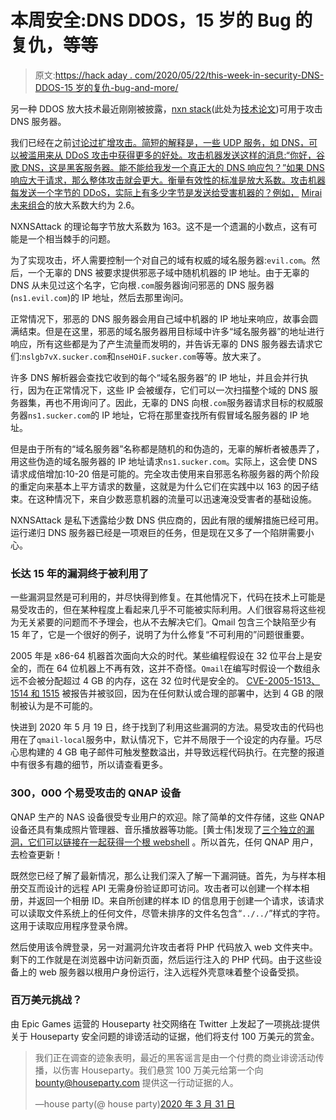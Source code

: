 # 本周安全:DNS DDOS，15 岁的 Bug 的复仇，等等

> 原文:[https://hack aday . com/2020/05/22/this-week-in-security-DNS-DDOS-15 岁的复仇-bug-and-more/](https://hackaday.com/2020/05/22/this-week-in-security-dns-ddos-revenge-of-the-15-year-old-bug-and-more/)

另一种 DDOS 放大技术最近刚刚被披露，[nxn stack](http://www.nxnsattack.com/)(此处为[技术论文](http://www.nxnsattack.com/shafir2020-nxnsattack-paper.pdf))可用于攻击 DNS 服务器。

我们已经在之前[讨论过扩增攻击。简短的解释是，一些 UDP 服务，如 DNS，可以被滥用来从 DDoS 攻击中获得更多的好处。攻击机器发送这样的消息:“你好，谷歌 DNS，这是黑客服务器。能不能给我发一个真正大的 DNS 响应包？”如果 DNS 响应大于请求，那么整体攻击就会更大。衡量有效性的标准是放大系数。攻击机器每发送一个字节的 DDoS，实际上有多少字节是发送给受害机器的？例如，](https://hackaday.com/2019/09/20/this-week-in-security-zeroconf-strikes-again/) [Mirai 未来组合](https://www.cloudflare.com/learning/ddos/glossary/mirai-botnet/)的放大系数大约为 2.6。

NXNSAttack 的理论每字节放大系数为 163。这不是一个遗漏的小数点，这有可能是一个相当棘手的问题。

为了实现攻击，坏人需要控制一个对自己的域有权威的域名服务器:`evil.com`。然后，一个无辜的 DNS 被要求提供邪恶子域中随机机器的 IP 地址。由于无辜的 DNS 从未见过这个名字，它向根`.com`服务器询问邪恶的 DNS 服务器(`ns1.evil.com`)的 IP 地址，然后去那里询问。

正常情况下，邪恶的 DNS 服务器会用自己域中机器的 IP 地址来响应，故事会圆满结束。但是在这里，邪恶的域名服务器用目标域中许多“域名服务器”的地址进行响应，所有这些都是为了产生流量而发明的，并告诉无辜的 DNS 服务器去请求它们:`nslgb7vX.sucker.com`和`nseHOiF.sucker.com`等等。放大来了。

许多 DNS 解析器会查找它收到的每个“域名服务器”的 IP 地址，并且会并行执行，因为在正常情况下，这些 IP 会被缓存，它们可以一次扫描整个域的 DNS 服务器集，再也不用询问了。因此，无辜的 DNS 向根`.com`服务器请求目标的权威服务器`ns1.sucker.com`的 IP 地址，它将在那里查找所有假冒域名服务器的 IP 地址。

但是由于所有的“域名服务器”名称都是随机的和伪造的，无辜的解析者被愚弄了，用这些伪造的域名服务器的 IP 地址请求`ns1.sucker.com`。实际上，这会使 DNS 请求成倍增加:10-20 倍是可能的。完全攻击使用来自邪恶名称服务器的两个阶段的重定向来基本上平方请求的数量，这就是为什么它们在实践中以 163 的因子结束。在这种情况下，来自少数恶意机器的流量可以迅速淹没受害者的基础设施。

NXNSAttack 是私下透露给少数 DNS 供应商的，因此有限的缓解措施已经可用。运行递归 DNS 服务器已经是一项艰巨的任务，但是现在又多了一个陷阱需要小心。

### 长达 15 年的漏洞终于被利用了

一些漏洞显然是可利用的，并尽快得到修复。在其他情况下，代码在技术上可能是易受攻击的，但在某种程度上看起来几乎不可能被实际利用。人们很容易将这些视为无关紧要的问题而不予理会，也从不去解决它们。Qmail 包含三个缺陷至少有 15 年了，它是一个很好的例子，说明了为什么修复“不可利用的”问题很重要。

2005 年是 x86-64 机器首次面向大众的时代。某些编程假设在 32 位平台上是安全的，而在 64 位机器上不再有效，这并不奇怪。`Qmail`在编写时假设一个数组永远不会被分配超过 4 GB 的内存，这在 32 位时代是安全的。 [CVE-2005-1513、1514 和 1515](http://www.guninski.com/where_do_you_want_billg_to_go_today_4.html) 被报告并被驳回，因为在任何默认或合理的部署中，达到 4 GB 的限制被认为是不可能的。

快进到 2020 年 5 月 19 日，终于找到了利用这些漏洞的方法。易受攻击的代码也用在了`qmail-local`服务中，默认情况下，它并不局限于一个设定的内存量。巧尽心思构建的 4 GB 电子邮件可触发整数溢出，并导致远程代码执行。在完整的报道中有很多有趣的细节，所以请查看更多。

### 300，000 个易受攻击的 QNAP 设备

QNAP 生产的 NAS 设备很受专业用户的欢迎。除了简单的文件存储，这些 QNAP 设备还具有集成照片管理器、音乐播放器等功能。[黄士伟]发现了[三个独立的漏洞，它们可以链接在一起获得一个根 webshell](https://medium.com/bugbountywriteup/qnap-pre-auth-root-rce-affecting-450k-devices-on-the-internet-d55488d28a05) 。所以首先，任何 QNAP 用户，去检查更新！

既然您已经了解了最新情况，那么让我们深入了解一下漏洞链。首先，为与样本相册交互而设计的远程 API 无需身份验证即可访问。攻击者可以创建一个样本相册，并返回一个相册 ID。来自所创建的样本 ID 的信息用于创建一个请求，该请求可以读取文件系统上的任何文件，尽管未排序的文件名包含“`../../`”样式的字符。这用于读取应用程序登录令牌。

然后使用该令牌登录，另一对漏洞允许攻击者将 PHP 代码放入 web 文件夹中。剩下的工作就是在浏览器中访问新页面，然后运行注入的 PHP 代码。由于这些设备上的 web 服务器以根用户身份运行，注入远程外壳意味着整个设备受损。

### 百万美元挑战？

由 Epic Games 运营的 Houseparty 社交网络在 Twitter 上发起了一项挑战:提供关于 Houseparty 安全问题的诽谤活动的证据，他们将支付 100 万美元的赏金。

> 我们正在调查的迹象表明，最近的黑客谣言是由一个付费的商业诽谤活动传播，以伤害 Houseparty。我们悬赏 100 万美元给第一个向 bounty@houseparty.com 提供这一行动证据的人。
> 
> —house party(@ house party)[2020 年 3 月 31 日](https://twitter.com/houseparty/status/1244827034406121472?ref_src=twsrc%5Etfw)